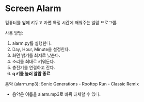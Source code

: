 # Screen Alarm
컴퓨터를 옆에 켜두고 자면 특정 시간에 깨워주는 알람 프로그램. 

사용 방법: 
1. alarm.py를 실행한다.
2. Day, Hour, Minute을 설정한다.
3. 화면 밝기를 최저로 낮춘다. 
4. 소리를 최대로 키워둔다. 
5. 충전기를 연결하고 잔다.
6. **q 키를 눌러 알람 종료**

음악 (alarm.mp3): Sonic Generations - Rooftop Run - Classic Remix

* 음악은 이름을 alarm.mp3로 바꿔 대체할 수 있다. 
